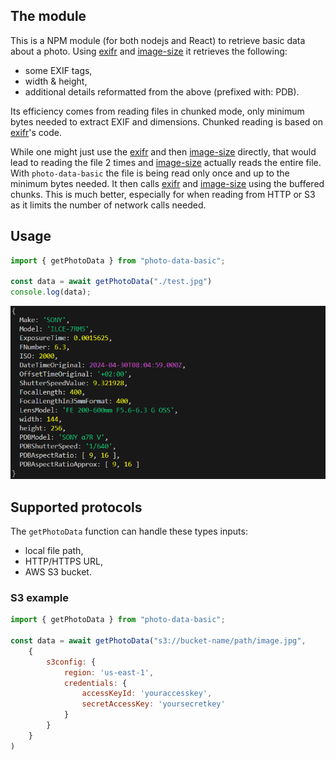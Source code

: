 ## The module
This is a NPM module (for both nodejs and React) to retrieve basic data about a photo. Using [exifr](https://github.com/MikeKovarik/exifr) and [image-size](https://github.com/image-size/image-size) it retrieves the following:
- some EXIF tags,
- width & height,
- additional details reformatted from the above (prefixed with: PDB).

Its efficiency comes from reading files in chunked mode, only minimum bytes needed to extract EXIF and dimensions. Chunked reading is based on [exifr](https://github.com/MikeKovarik/exifr)'s code.

While one might just use the [exifr](https://github.com/MikeKovarik/exifr) and then [image-size](https://github.com/image-size/image-size) directly, that would lead to reading the file 2 times and [image-size](https://github.com/image-size/image-size) actually reads the entire file. With `photo-data-basic` the file is being read only once and up to the minimum bytes needed. It then calls [exifr](https://github.com/MikeKovarik/exifr) and [image-size](https://github.com/image-size/image-size) using the buffered chunks. This is much better, especially for when reading from HTTP or S3 as it limits the number of network calls needed.

## Usage
```js
import { getPhotoData } from "photo-data-basic";

const data = await getPhotoData("./test.jpg")
console.log(data);
```
<img src="test/output.png"/>

## Supported protocols
The `getPhotoData` function can handle these types inputs:
- local file path,
- HTTP/HTTPS URL,
- AWS S3 bucket.

### S3 example
```js
import { getPhotoData } from "photo-data-basic";

const data = await getPhotoData("s3://bucket-name/path/image.jpg",
    {
        s3config: {
            region: 'us-east-1',
            credentials: {
                accessKeyId: 'youraccesskey',
                secretAccessKey: 'yoursecretkey'
            }
        }
    }
)
```